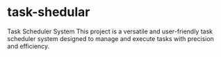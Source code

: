 # task-shedular
Task Scheduler System  This project is a versatile and user-friendly task scheduler system designed to manage and execute tasks with precision and efficiency.
